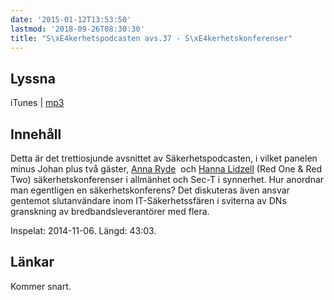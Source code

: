 ```yaml
---
date: '2015-01-12T13:53:50'
lastmod: '2018-09-26T08:30:30'
title: "S\xE4kerhetspodcasten avs.37 - S\xE4kerhetskonferenser"
---
```

## Lyssna

iTunes \| [mp3](http://traffic.libsyn.com/sakerhetspodcasten/sakpodcastenredteam2.mp3)

## Innehåll

Detta är det trettiosjunde avsnittet av Säkerhetspodcasten, i vilket panelen minus Johan plus två gäster, [Anna Ryde](https://twitter.com/bubblewire)  och [Hanna Lidzell](https://twitter.com/plastfolie)  (Red One & Red Two) säkerhetskonferenser i allmänhet och Sec-T i synnerhet. Hur anordnar man egentligen en säkerhetskonferens? Det diskuteras även ansvar gentemot slutanvändare inom IT-Säkerhetssfären i sviterna av DNs granskning av bredbandsleverantörer med flera.

Inspelat: 2014-11-06. Längd: 43:03.

## Länkar

Kommer snart.

